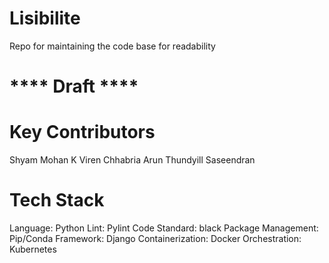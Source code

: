 # Lisibilite
Repo for maintaining the code base for readability

# **** Draft ****

# Key Contributors
Shyam Mohan K
Viren Chhabria
Arun Thundyill Saseendran

# Tech Stack
Language: Python 
  Lint: Pylint
  Code Standard: black
  Package Management: Pip/Conda
Framework: Django
Containerization: Docker
Orchestration: Kubernetes


